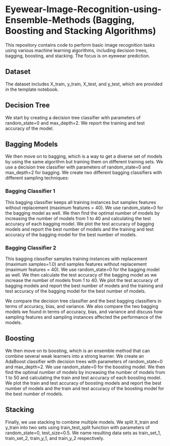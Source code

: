 # Eyewear-Image-Recognition-using-Ensemble-Methods (Bagging, Boosting and Stacking Algorithms)

This repository contains code to perform basic image recognition tasks using various machine learning algorithms, including decision trees, bagging, boosting, and stacking. The focus is on eyewear prediction.

## Dataset

The dataset includes X_train, y_train, X_test, and y_test, which are provided in the template notebook.

## Decision Tree

We start by creating a decision tree classifier with parameters of random_state=0 and max_depth=2. We report the training and test accuracy of the model.

## Bagging Models

We then move on to bagging, which is a way to get a diverse set of models by using the same algorithm but training them on different training sets. We use a decision tree classifier with parameters of random_state=0 and max_depth=2 for bagging. We create two different bagging classifiers with different sampling techniques:

### Bagging Classifier 1

This bagging classifier keeps all training instances but samples features without replacement (maximum features = 40). We use random_state=0 for the bagging model as well. We then find the optimal number of models by increasing the number of models from 1 to 40 and calculating the test accuracy of each bagging model. We plot the test accuracy of bagging models and report the best number of models and the training and test accuracy of the bagging model for the best number of models.

### Bagging Classifier 2

This bagging classifier samples training instances with replacement (maximum samples=1.0) and samples features without replacement (maximum features = 40). We use random_state=0 for the bagging model as well. We then calculate the test accuracy of the bagging model as we increase the number of models from 1 to 40. We plot the test accuracy of bagging models and report the best number of models and the training and test accuracy of the bagging model for the best number of models.

We compare the decision tree classifier and the best bagging classifiers in terms of accuracy, bias, and variance. We also compare the two bagging models we found in terms of accuracy, bias, and variance and discuss how sampling features and sampling instances affected the performance of the models.

## Boosting

We then move on to boosting, which is an ensemble method that can combine several weak learners into a strong learner. We create an AdaBoost classifier with decision trees with parameters of random_state=0 and max_depth=2. We use random_state=0 for the boosting model. We then find the optimal number of models by increasing the number of models from 1 to 50 and calculating the train and test accuracy of each boosting model. We plot the train and test accuracy of boosting models and report the best number of models and the train and test accuracy of the boosting model for the best number of models.

## Stacking

Finally, we use stacking to combine multiple models. We split X_train and y_train into two sets using train_test_split function with parameters of random_state=0, test_size=0.5. We name resulting data sets as train_set_1, train_set_2, train_y_1, and train_y_2 respectively. 

